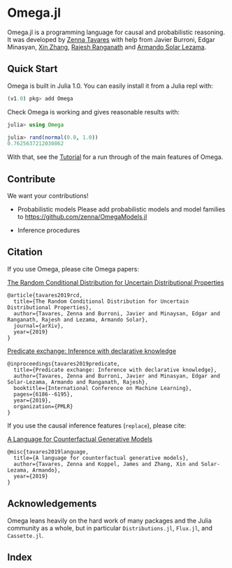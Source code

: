 # Omega.jl

Omega.jl is a programming language for causal and probabilistic reasoning.
It was developed by [Zenna Tavares](http://zenna.org) with help from Javier Burroni, Edgar Minasyan, [Xin Zhang](http://people.csail.mit.edu/xzhang/), [Rajesh Ranganath](https://cims.nyu.edu/~rajeshr/) and [Armando Solar Lezama](https://people.csail.mit.edu/asolar/).

## Quick Start

Omega is built in Julia 1.0.  You can easily install it from a Julia repl with:

```julia
(v1.0) pkg> add Omega
```

Check Omega is working and gives reasonable results with: 

```julia
julia> using Omega

julia> rand(normal(0.0, 1.0))
0.7625637212030862
```

With that, see the [Tutorial](basictutorial.md) for a run through of the main features of Omega. 

## Contribute

We want your contributions!

- Probabilistic models
Please add probabilistic models and model families to https://github.com/zenna/OmegaModels.jl

- Inference procedures


## Citation

If you use Omega, please cite Omega papers:

[The Random Conditional Distribution for Uncertain Distributional Properties](http://www.zenna.org/publications/rcd.pdf)

```
@article{tavares2019rcd,
  title={The Random Conditional Distribution for Uncertain Distributional Properties},
  author={Tavares, Zenna and Burroni, Javier and Minaysan, Edgar and Ranganath, Rajesh and Lezama, Armando Solar},
  journal={arXiv},
  year={2019}
}
```

[Predicate exchange: Inference with declarative knowledge](http://www.zenna.org/publications/icmlsoft.pdf)

```
@inproceedings{tavares2019predicate,
  title={Predicate exchange: Inference with declarative knowledge},
  author={Tavares, Zenna and Burroni, Javier and Minasyan, Edgar and Solar-Lezama, Armando and Ranganath, Rajesh},
  booktitle={International Conference on Machine Learning},
  pages={6186--6195},
  year={2019},
  organization={PMLR}
}

```

If you use the causal inference features (`replace`), please cite:

[A Language for Counterfactual Generative Models](http://www.zenna.org/publications/causal.pdf)

```
@misc{tavares2019language,
  title={A language for counterfactual generative models},
  author={Tavares, Zenna and Koppel, James and Zhang, Xin and Solar-Lezama, Armando},
  year={2019}
}
```

## Acknowledgements

Omega leans heavily on the hard work of many packages and the Julia community as a whole, but in particular `Distributions.jl`, `Flux.jl`, and `Cassette.jl`.

## Index

```@contents
```

```@index
```

